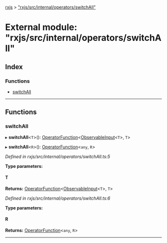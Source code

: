 [rxjs](../README.md) > ["rxjs/src/internal/operators/switchAll"](../modules/_rxjs_src_internal_operators_switchall_.md)

# External module: "rxjs/src/internal/operators/switchAll"

## Index

### Functions

* [switchAll](_rxjs_src_internal_operators_switchall_.md#switchall)

---

## Functions

<a id="switchall"></a>

###  switchAll

▸ **switchAll**<`T`>(): [OperatorFunction](../interfaces/_rxjs_src_internal_types_.operatorfunction.md)<[ObservableInput](_rxjs_src_internal_types_.md#observableinput)<`T`>, `T`>

▸ **switchAll**<`R`>(): [OperatorFunction](../interfaces/_rxjs_src_internal_types_.operatorfunction.md)<`any`, `R`>

*Defined in rxjs/src/internal/operators/switchAll.ts:5*

**Type parameters:**

#### T 

**Returns:** [OperatorFunction](../interfaces/_rxjs_src_internal_types_.operatorfunction.md)<[ObservableInput](_rxjs_src_internal_types_.md#observableinput)<`T`>, `T`>

*Defined in rxjs/src/internal/operators/switchAll.ts:6*

**Type parameters:**

#### R 

**Returns:** [OperatorFunction](../interfaces/_rxjs_src_internal_types_.operatorfunction.md)<`any`, `R`>

___

